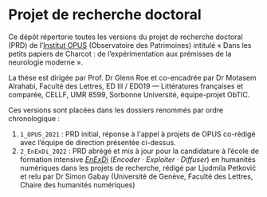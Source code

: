 # Projet de recherche doctoral
Ce dépôt répertorie toutes les versions du projet de recherche doctoral (PRD) de l’[Institut OPUS](https://institut-opus.sorbonne-universite.fr/actualites-opus/campagne-dattribution-de-contrats-doctoraux) (Observatoire des Patrimoines) intitulé « Dans les petits papiers de Charcot : de l’expérimentation aux prémisses de la neurologie moderne ».

La thèse est dirigée par Prof. Dr Glenn Roe et co-encadrée par Dr Motasem Alrahabi, Faculté des Lettres, ED III / ED019 — Littératures françaises et comparée, CELLF, UMR 8599, Sorbonne Université, équipe-projet ObTIC.

Ces versions sont placées dans les dossiers renommés par ordre chronologique :
1. `1_OPUS_2021` : PRD initial, réponse à l'appel à projets de OPUS co-rédigé avec l’équipe de direction présentée ci-dessus.
2. `2_EnExDi_2022` : PRD abrégé et mis à jour pour la candidature à l’école de formation intensive [_EnExDi_](https://enexdi.sciencesconf.org) (_Encoder · Exploiter · Diffuser_) en humanités numériques dans les projets de recherche, rédigé par Ljudmila Petković et relu par Dr Simon Gabay (Université de Genève, Faculté des Lettres, Chaire des humanités numériques)
